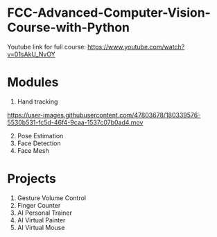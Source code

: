 # FCC-Advanced-Computer-Vision-Course-with-Python
Youtube link for full course: https://www.youtube.com/watch?v=01sAkU_NvOY

# Modules
1. Hand tracking

https://user-images.githubusercontent.com/47803678/180339576-5530b531-fc5d-46f4-9caa-1537c07b0ad4.mov

2. Pose Estimation
3. Face Detection
4. Face Mesh

# Projects
1. Gesture Volume Control
2. Finger Counter
3. AI Personal Trainer
4. AI Virtual Painter
5. AI Virtual Mouse

